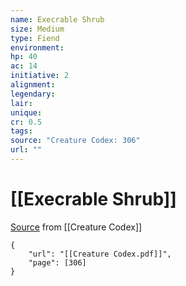 ```yaml
---
name: Execrable Shrub
size: Medium
type: Fiend
environment: 
hp: 40
ac: 14
initiative: 2
alignment: 
legendary: 
lair: 
unique: 
cr: 0.5
tags: 
source: "Creature Codex: 306"
url: ""
---
```

# [[Execrable Shrub]]

[Source](zotero://open-pdf/library/items/NTNKJRHG?page=306) from [[Creature Codex]]

```pdf
{
	"url": "[[Creature Codex.pdf]]",
	"page": [306]
}
```


